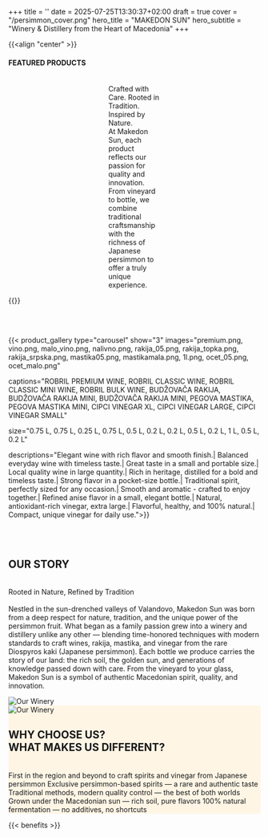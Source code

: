 +++
title = ''
date = 2025-07-25T13:30:37+02:00
draft = true
cover = "/persimmon_cover.png"
hero_title = "MAKEDON SUN"
hero_subtitle = "Winery & Distillery from the Heart of Macedonia"
+++

{{<align  "center" >}}

#### **FEATURED PRODUCTS**

<br>

<div class="" style="padding-left: 200px; padding-right: 200px">
Crafted with Care. Rooted in Tradition. Inspired by Nature.<br>
At Makedon Sun, each product reflects our passion for quality and innovation. From vineyard to bottle, we combine traditional craftsmanship with the richness of Japanese persimmon to offer a truly unique experience.

</div>

{{</align>}}

<br><br>

{{< product_gallery type="carousel" show="3" 
images="premium.png, vino.png, malo_vino.png, nalivno.png, rakija_05.png, rakija_topka.png, rakija_srpska.png, mastika05.png, mastikamala.png, 1l.png, ocet_05.png, ocet_malo.png" 

captions="ROBRIL PREMIUM WINE, ROBRIL CLASSIC WINE, ROBRIL CLASSIC MINI WINE, ROBRIL BULK WINE, BUDŽOVAČA RAKIJA, BUDŽOVAČA RAKIJA MINI, BUDŽOVAČA RAKIJA MINI, PEGOVA MASTIKA, PEGOVA MASTIKA MINI, CIPCI VINEGAR XL, CIPCI VINEGAR LARGE, CIPCI VINEGAR SMALL" 

size="0.75 L, 0.75 L, 0.25 L, 0.75 L, 0.5 L, 0.2 L, 0.2 L, 0.5 L, 0.2 L, 1 L, 0.5 L, 0.2 L"

descriptions="Elegant wine with rich flavor and smooth finish.| Balanced everyday wine with timeless taste.| Great taste in a small and portable size.| Local quality wine in large quantity.| Rich in heritage, distilled for a bold and timeless taste.| Strong flavor in a pocket-size bottle.| Traditional spirit, perfectly sized for any occasion.| Smooth and aromatic - crafted to enjoy together.| Refined anise flavor in a small, elegant bottle.| Natural, antioxidant-rich vinegar, extra large.| Flavorful, healthy, and 100% natural.| Compact, unique vinegar for daily use.">}}

<br><br>

<div class="container px-5">
  <div class="row align-items-center">
    <div class="col-md-6">
      <h2 class="mb-3">OUR STORY</h2>
      <p>
        <br>Rooted in Nature, Refined by Tradition<br><br>
        Nestled in the sun-drenched valleys of Valandovo, Makedon Sun was born from a deep respect for nature, tradition, and the unique power of the persimmon fruit.
        What began as a family passion grew into a winery and distillery unlike any other — blending time-honored techniques with modern standards to craft wines, rakija, mastika, and vinegar from the rare Diospyros kaki (Japanese persimmon).
        Each bottle we produce carries the story of our land: the rich soil, the golden sun, and generations of knowledge passed down with care.
        From the vineyard to your glass, Makedon Sun is a symbol of authentic Macedonian spirit, quality, and innovation.
      </p>
    </div>
    <div class="col-md-6 text-center p-5">
      <img src="/img/interior-illuminated-building.jpg" alt="Our Winery" class="img-fluid rounded shadow" style="max-width: 350px"/>
    </div>
  </div>
</div>


<div style="background-color: #fff5e5">
<div class="container px-5">
  <div class="row align-items-center">
   <div class="col-md-6 text-center p-5">
      <img src="/img/brewery_interior.jpg" alt="Our Winery" class="img-fluid rounded shadow" style="max-width: 350px"/>
    </div>
    <div class="col-md-6">
      <h2 class="mb-3">WHY CHOOSE US? <br>WHAT MAKES US DIFFERENT?
</h2>
      <p>
        <br>First in the region and beyond to craft spirits and vinegar from Japanese persimmon
Exclusive persimmon-based spirits — a rare and authentic taste
Traditional methods, modern quality control — the best of both worlds
Grown under the Macedonian sun — rich soil, pure flavors
100% natural fermentation — no additives, no shortcuts
      </p>
    </div> 
  </div>
</div>
</div>
{{< benefits >}}

